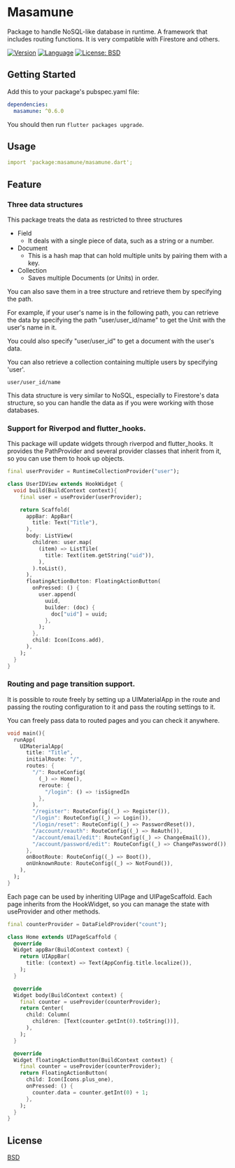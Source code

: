 # Masamune

Package to handle NoSQL-like database in runtime.
A framework that includes routing functions.
It is very compatible with Firestore and others.

[![Version](https://img.shields.io/badge/version-0.6.0-blue.svg)](https://mathru.net)
[![Language](https://img.shields.io/badge/language-dart-blue.svg)](https://dart.dev/)
[![License: BSD](https://img.shields.io/badge/license-BSD-purple.svg)](https://opensource.org/licenses/BSD-3-Clause)

## Getting Started

Add this to your package's pubspec.yaml file:
```yaml
dependencies:
  masamune: ^0.6.0
```
You should then run `flutter packages upgrade`.

## Usage

```yaml
import 'package:masamune/masamune.dart';
```

## Feature

### Three data structures

This package treats the data as restricted to three structures
- Field
  - It deals with a single piece of data, such as a string or a number.
- Document
  - This is a hash map that can hold multiple units by pairing them with a key.
- Collection
  - Saves multiple Documents (or Units) in order.

You can also save them in a tree structure and retrieve them by specifying the path.

For example, if your user's name is in the following path, you can retrieve the data by specifying the path "user/user_id/name" to get the Unit with the user's name in it.

You could also specify "user/user_id" to get a document with the user's data.

You can also retrieve a collection containing multiple users by specifying 'user'.

```
user/user_id/name
```

This data structure is very similar to NoSQL, especially to Firestore's data structure, so you can handle the data as if you were working with those databases.

### Support for Riverpod and flutter_hooks.

This package will update widgets through riverpod and flutter_hooks.
It provides the PathProvider and several provider classes that inherit from it, so you can use them to hook up objects.

```dart
final userProvider = RuntimeCollectionProvider("user");

class UserIDView extends HookWidget {
  void build(BuildContext context){
    final user = useProvider(userProvider);

    return Scaffold(
      appBar: AppBar(
        title: Text("Title"),
      ),
      body: ListView(
        children: user.map(
          (item) => ListTile(
            title: Text(item.getString("uid")),
          ),
        ).toList(),
      ),
      floatingActionButton: FloatingActionButton(
        onPressed: () {
          user.append(
            uuid,
            builder: (doc) {
              doc["uid"] = uuid;
            },
          );
        },
        child: Icon(Icons.add),
      ),
    );
  }
}
```

### Routing and page transition support.

It is possible to route freely by setting up a UIMaterialApp in the route and passing the routing configuration to it and pass the routing settings to it.

You can freely pass data to routed pages and
you can check it anywhere.

```dart
void main(){
  runApp(
    UIMaterialApp(
      title: "Title",
      initialRoute: "/",
      routes: {
        "/": RouteConfig(
          (_) => Home(),
          reroute: {
            "/login": () => !isSignedIn
          },
        ),
        "/register": RouteConfig((_) => Register()),
        "/login": RouteConfig((_) => Login()),
        "/login/reset": RouteConfig((_) => PasswordReset()),
        "/account/reauth": RouteConfig((_) => ReAuth()),
        "/account/email/edit": RouteConfig((_) => ChangeEmail()),
        "/account/password/edit": RouteConfig((_) => ChangePassword()),
      },
      onBootRoute: RouteConfig((_) => Boot()),
      onUnknownRoute: RouteConfig((_) => NotFound()),
    ),
  );
}
```

Each page can be used by inheriting UIPage and UIPageScaffold.
Each page inherits from the HookWidget, so you can manage the state with useProvider and other methods.

```dart
final counterProvider = DataFieldProvider("count");

class Home extends UIPageScaffold {
  @override
  Widget appBar(BuildContext context) {
    return UIAppBar(
      title: (context) => Text(AppConfig.title.localize()),
    );
  }

  @override
  Widget body(BuildContext context) {
    final counter = useProvider(counterProvider);
    return Center(
      child: Column(
        children: [Text(counter.getInt(0).toString())],
      ),
    );
  }

  @override
  Widget floatingActionButton(BuildContext context) {
    final counter = useProvider(counterProvider);
    return FloatingActionButton(
      child: Icon(Icons.plus_one),
      onPressed: () {
        counter.data = counter.getInt(0) + 1;
      },
    );
  }
}
```

## License

[BSD](LICENSE)